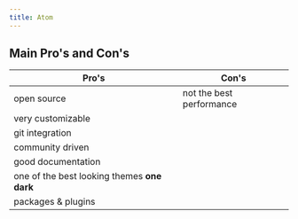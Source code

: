 ```yaml
---
title: Atom
---
```




##  Main Pro's and Con's

Pro's  |  Con's
--|--
open source  | not the best performance
very customizable  |
git integration  |  
community driven  |  
good documentation  |  
one of the best looking themes **one dark**  |  
packages & plugins  |  
